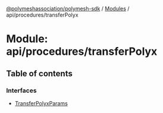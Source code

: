 [@polymeshassociation/polymesh-sdk](../README.md) / [Modules](../modules.md) / api/procedures/transferPolyx

# Module: api/procedures/transferPolyx

## Table of contents

### Interfaces

- [TransferPolyxParams](../interfaces/api_procedures_transferPolyx.TransferPolyxParams.md)
